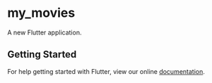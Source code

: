 # my_movies

A new Flutter application.

## Getting Started

For help getting started with Flutter, view our online
[documentation](https://flutter.io/).

